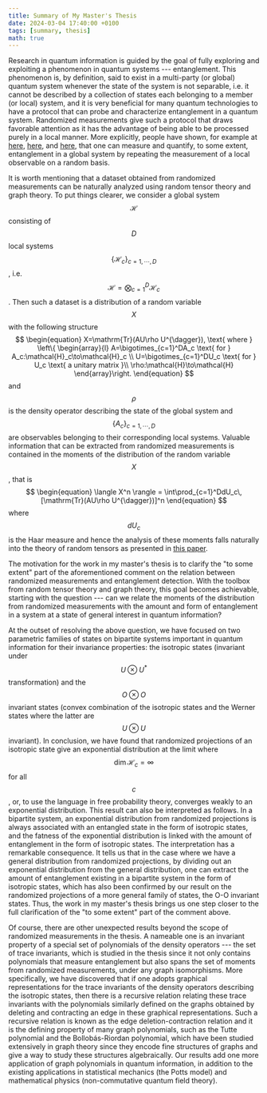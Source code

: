 ```yaml
---
title: Summary of My Master's Thesis
date: 2024-03-04 17:40:00 +0100
tags: [summary, thesis]
math: true
---
```


Research in quantum information is guided by the goal of fully exploring and exploiting a phenomenon in quantum systems --- entanglement. This phenomenon is, by definition, said to exist in a multi-party (or global) quantum system whenever the state of the system is not separable, i.e. it cannot be described by a collection of states each belonging to a member (or local) system, and it is very beneficial for many quantum technologies to have a protocol that can probe and characterize entanglement in a quantum system. Randomized measurements give such a protocol that draws favorable attention as it has the advantage of being able to be processed purely in a local manner. More explicitly, people have shown, for example at [here](http://arxiv.org/abs/1808.06558), [here](http://arxiv.org/abs/1910.10732), and [here](http://arxiv.org/abs/1605.08529), that one can measure and quantify, to some extent, entanglement in a global system by repeating the measurement of a local observable on a random basis.  

It is worth mentioning that a dataset obtained from randomized measurements can be naturally analyzed using random tensor theory and graph theory. To put things clearer, we consider a global system $$\mathcal{H}$$ consisting of $$D$$ local systems $$\{\mathcal{H}_c\}_{c=1,\cdots, D}$$, i.e. $$\mathcal{H}=\bigotimes_{c=1}^D\mathcal{H}_c$$. Then such a dataset is a distribution of a random variable $$X$$ with the following structure 
$$
\begin{equation}
  X=\mathrm{Tr}(AU\rho U^{\dagger}), \text{ where } \left\{
  \begin{array}{l}
    A=\bigotimes_{c=1}^DA_c \text{ for } A_c:\mathcal{H}_c\to\mathcal{H}_c \\
    U=\bigotimes_{c=1}^DU_c \text{ for } U_c \text{ a unitary matrix }\\
    \rho:\mathcal{H}\to\mathcal{H}
  \end{array}\right.
\end{equation}
$$
and $$\rho$$ is the density operator describing the state of the global system and $$\{A_c\}_{c=1, \cdots, D}$$ are observables belonging to their corresponding local systems. Valuable information that can be extracted from randomized measurements is contained in the moments of the distribution of the random variable $$X$$, that is 
$$
\begin{equation}
  \langle X^n \rangle = \int\prod_{c=1}^DdU_c\,[\mathrm{Tr}(AU\rho U^{\dagger})]^n
\end{equation}
$$
where $$dU_c$$ is the Haar measure and hence the analysis of these moments falls naturally into the theory of random tensors as presented in [this paper](http://arxiv.org/abs/2201.12778). 

The motivation for the work in my master's thesis is to clarify the "to some extent" part of the aforementioned comment on the relation between randomized measurements and entanglement detection. With the toolbox from random tensor theory and graph theory, this goal becomes achievable, starting with the question --- can we relate the moments of the distribution from randomized measurements with the amount and form of entanglement in a system at a state of general interest in quantum information?

At the outset of resolving the above question, we have focused on two parametric families of states on bipartite systems important in quantum information for their invariance properties: the isotropic states (invariant under $$U\otimes U^*$$ transformation) and the $$O\otimes O$$ invariant states (convex combination of the isotropic states and the Werner states where the latter are $$U\otimes U$$ invariant). In conclusion, we have found that randomized projections of an isotropic state give an exponential distribution at the limit where $$\dim\mathcal{H}_c=\infty$$ for all $$c$$, or, to use the language in free probability theory, converges weakly to an exponential distribution. This result can also be interpreted as follows. In a bipartite system, an exponential distribution from randomized projections is always associated with an entangled state in the form of isotropic states, and the fatness of the exponential distribution is linked with the amount of entanglement in the form of isotropic states. The interpretation has a remarkable consequence. It tells us that in the case where we have a general distribution from randomized projections, by dividing out an exponential distribution from the general distribution, one can extract the amount of entanglement existing in a bipartite system in the form of isotropic states, which has also been confirmed by our result on the randomized projections of a more general family of states, the O-O invariant states. Thus, the work in my master's thesis brings us one step closer to the full clarification of the "to some extent" part of the comment above. 

Of course, there are other unexpected results beyond the scope of randomized measurements in the thesis. A nameable one is an invariant property of a special set of polynomials of the density operators --- the set of trace invariants, which is studied in the thesis since it not only contains polynomials that measure entanglement but also spans the set of moments from randomized measurements, under any graph isomorphisms. More specifically, we have discovered that if one adopts graphical representations for the trace invariants of the density operators describing the isotropic states,  then there is a recursive relation relating these trace invariants with the polynomials similarly defined on the graphs obtained by deleting and contracting an edge in these graphical representations. Such a recursive relation is known as the edge deletion-contraction relation and it is the defining property of many graph polynomials, such as the Tutte polynomial and the Bollobás-Riordan polynomial, which have been studied extensively in graph theory since they encode fine structures of graphs and give a way to study these structures algebraically. Our results add one more application of graph polynomials in quantum information, in addition to the existing applications in statistical mechanics (the Potts model) and mathematical physics (non-commutative quantum field theory). 
